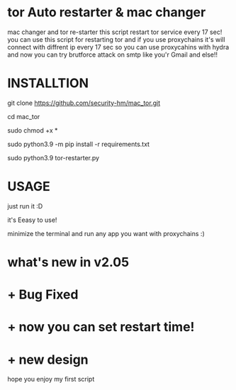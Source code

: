 # tor Auto restarter & mac changer
mac changer and tor re-starter this script restart tor service every 17 sec!
you can use this script for restarting tor and if you use proxychains it's will connect with diffrent ip every 17 sec so you can use proxycahins with hydra and now you can try brutforce attack on smtp like you'r Gmail and else!!

# INSTALLTION

git clone https://github.com/security-hm/mac_tor.git

cd mac_tor

sudo chmod +x *

sudo python3.9 -m pip install -r requirements.txt

sudo python3.9 tor-restarter.py

# USAGE

just run it :D

it's Eeasy to use!

minimize the terminal and run any app you want with proxychains :)

# what's new in v2.05

# + Bug Fixed
# + now you can set restart time!
# + new design
 
hope you enjoy my first script 
